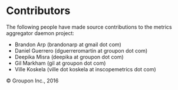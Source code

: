 Contributors
============

The following people have made source contributions to the metrics aggregator daemon project:

* Brandon Arp (brandonarp at gmail dot com)
* Daniel Guerrero (dguerreromartin at groupon dot com)
* Deepika Misra (deepika at groupon dot com)
* Gil Markham (gil at groupon dot com)
* Ville Koskela (ville dot koskela at inscopemetrics dot com)

&copy; Groupon Inc., 2016
